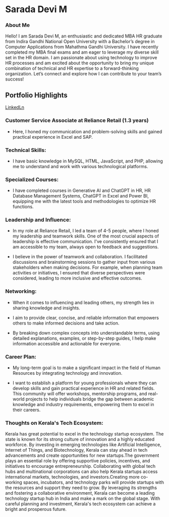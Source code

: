 # Sarada Devi M


### About Me

Hello! I am Sarada Devi M, an enthusiastic and dedicated MBA HR graduate from Indira Gandhi National Open University with a Bachelor’s degree in Computer Applications from Mahathma Gandhi University. I have recently completed my MBA final exams and am eager to leverage my diverse skill set in the HR domain. I am passionate about using technology to improve HR processes and am excited about the opportunity to bring my unique combination of technical and HR expertise to a forward-thinking organization. Let’s connect and explore how I can contribute to your team’s success!


## Portfolio Highlights

[LinkedLn](https://www.linkedin.com/in/saradadevim)

### Customer Service Associate at Reliance Retail (1.3 years)

-  Here, I honed my communication and problem-solving skills and gained practical experience in Excel and SAP.
    
### Technical Skills:

 - I have basic knowledge in MySQL, HTML, JavaScript, and PHP, allowing me to understand and work with various technological platforms.
    
### Specialized Courses:
        
 - I have completed courses in Generative AI and ChatGPT in HR, HR Database Management Systems, ChatGPT in Excel and Power BI, equipping me with the latest tools and methodologies to optimize HR functions.

### Leadership and Influence:

 - In my role at Reliance Retail, I led a team of 4-5 people, where I honed my leadership and teamwork skills. One of the most crucial aspects of leadership is effective communication. I've consistently ensured that I am accessible to my team, always open to feedback and suggestions.

 - I believe in the power of teamwork and collaboration. I facilitated discussions and brainstorming sessions to gather input from various stakeholders when making decisions. For example, when planning team activities or initiatives, I ensured that diverse perspectives were considered, leading to more inclusive and effective outcomes.

### Networking:

  - When it comes to influencing and leading others, my strength lies in sharing knowledge and insights.
    
  - I aim to provide clear, concise, and reliable information that empowers others to make informed decisions and take action.
    
  - By breaking down complex concepts into understandable terms, using detailed explanations, examples, or step-by-step guides, I help make information accessible and actionable for everyone.

### Career Plan:

  - My long-term goal is to make a significant impact in the field of Human Resources by integrating technology and innovation.
    
  - I want to establish a platform for young professionals where they can develop skills and gain practical experience in HR and related fields. This community will offer workshops, mentorship programs, and real-world projects to help individuals bridge the gap between academic knowledge and industry requirements, empowering them to excel in their careers.

### Thoughts on Kerala's Tech Ecosystem:

  Kerala has great potential to excel in the technology startup ecosystem. The state is known for its strong culture of innovation and a highly educated workforce. By investing in emerging technologies like Artificial Intelligence, Internet of Things, and Biotechnology, Kerala can stay ahead in tech advancements and create opportunities for new startups.The government plays an essential role by offering supportive policies, incentives, and initiatives to encourage entrepreneurship. Collaborating with global tech hubs and multinational corporations can also help Kerala startups access international markets, technologies, and investors.Creating more co-working spaces, incubators, and technology parks will provide startups with the resources and support they need to grow. By leveraging its strengths and fostering a collaborative environment, Kerala can become a leading technology startup hub in India and make a mark on the global stage. With careful planning and investment, Kerala's tech ecosystem can achieve a bright and prosperous future.
